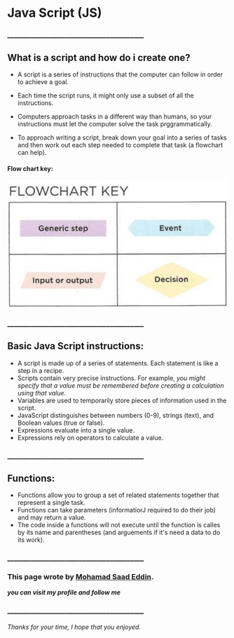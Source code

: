 # Java Script (JS)

### ________________________________________
## What is a script and how do i create one?

* A script is a series of instructions that the computer can follow in order to achieve a goal.

* Each time the script runs, it might only use a subset of all the instructions.

* Computers approach tasks in a different way than humans, so your instructions must let the computer solve the task prggrammatically.

* To approach writing a script, break down your goal into a series of tasks and then work out each step needed to complete that task (a flowchart can help).

#### Flow chart key:

![flow chart](images/flowchart.png)

### ________________________________________

## Basic Java Script instructions:

* A script is made up of a series of statements. Each statement is like a step in a recipe.
* Scripts contain very precise instructions. For example, *you might specify that a value must be remembered before creating a calculation using that value.*
* Variables are used to temporarily store pieces of information used in the script.
* JavaScript distinguishes between numbers (0-9), strings (text), and Boolean values (true or false).
* Expressions evaluate into a single value. 
* Expressions rely on operators to calculate a value.

### ________________________________________

## Functions:

* Functions allow you to group a set of related statements together that represent a single task.
* Functions can take parameters (informatiorJ required to do their job) and may return a value.
* The code inside a functions will not execute until the function is calles by its name and parentheses (and arguements if it's need a data to do its work).


### ________________________________________


### This page wrote by [Mohamad Saad Eddin](https://github.com/MHD22).
 ***you can visit my profile and follow me***
### ________________________________________


###### Thanks for your time, I hope that you enjoyed.

